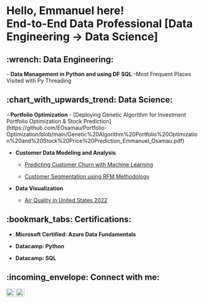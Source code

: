 <h1> Hello, Emmanuel here!  <br> 
  End-to-End Data Professional [Data Engineering 	&rarr; Data Science] 
<h2> :wrench: Data Engineering:</h2>
- <b>Data Management in Python and using DF SQL</b>
  -Most Frequent Places Visited with Py Threading
  
<h2> :chart_with_upwards_trend: Data Science:</h2>
- <b>Portfolio Optimization</b>
  - [Deploying Genetic Algorithm for Investment Portfolio Optimization & Stock Prediction](https://github.com/EOsamau/Portfolio-Optimization/blob/main/Genetic%20Algorithm%20Portfolio%20Optimization%20and%20Stock%20Price%20Prediction_Emmanuel_Osamau.pdf)

- <b>Customer Data Modeling and Analysis</b>
  - [Predicting Customer Churn with Machine Learning](https://github.com/EOsamau/Customer-Churn-Prediction/blob/main/CUSTOMER%20CHURN%20PREDICTION%20(1).ipynb)
 
  - [Customer Segmentation using RFM Methodology](https://github.com/EOsamau/Customer-Segmentation-RFM/blob/main/RFM%20Customer%20Segmentation.ipynb)


- <b>Data Visualization</b>
  - [Air Quality in United States 2022](https://github.com/EOsamau/2022-Air-Quality-United-States/blob/main/Air%20Quality%20in%20the%20United%20States%202022.pdf)
  

<h2>:bookmark_tabs: Certifications:</h2>

- <b>Microsoft Certified: Azure Data Fundamentals</b>

- <b>Datacamp:  Python</b>

- <b>Datacamp:  SQL</b>


<!--
<h2>📺 Popular YouTube Videos</h2>

- [How to get into Cybersecurity Starting From Zero](https://www.youtube.com/watch?v=a83ASGn_V_s)
- [A Day in the Life of a Cybersecurity Anayst](https://www.youtube.com/watch?v=uHy3oM7NnoU)
- [How to Create a KeyLogger (C#)](https://www.youtube.com/watch?v=N-L9hklSlNk)
- [Ransomware Demonstration (C#)](https://www.youtube.com/watch?v=OfvdQeh79s0)
- [Is WGU Legit?](https://www.youtube.com/watch?v=E2MwRWxDBkA)
-->

<h2> :incoming_envelope: Connect with me:</h2>

[<img align="left" alt="JoshMadakor | LinkedIn" width="22px" src="https://cdn.jsdelivr.net/npm/simple-icons@v3/icons/linkedin.svg" />][linkedin]
[<img align="left" alt="JoshMadakor | Instagram" width="22px" src="https://cdn.jsdelivr.net/npm/simple-icons@v3/icons/instagram.svg" />][instagram]


[instagram]: https://www.instagram.com/etkojo/
[linkedin]: https://www.linkedin.com/in/emmanuel-osamau/

